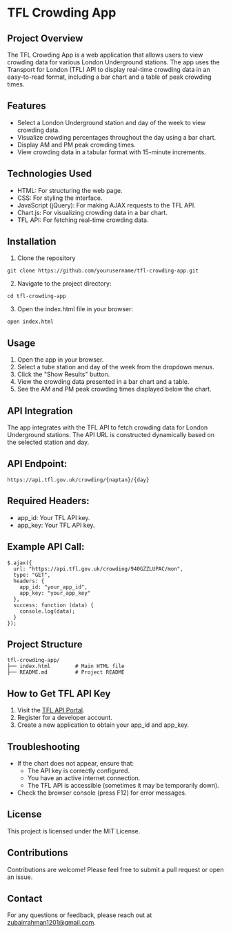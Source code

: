 # TFL Crowding App

## Project Overview
The TFL Crowding App is a web application that allows users to view crowding data for various London Underground stations. The app uses the Transport for London (TFL) API to display real-time crowding data in an easy-to-read format, including a bar chart and a table of peak crowding times.

## Features
- Select a London Underground station and day of the week to view crowding data.
- Visualize crowding percentages throughout the day using a bar chart.
- Display AM and PM peak crowding times.
- View crowding data in a tabular format with 15-minute increments.

## Technologies Used
- HTML: For structuring the web page.
- CSS: For styling the interface.
- JavaScript (jQuery): For making AJAX requests to the TFL API.
- Chart.js: For visualizing crowding data in a bar chart.
- TFL API: For fetching real-time crowding data.

## Installation
1. Clone the repository
```
git clone https://github.com/yourusername/tfl-crowding-app.git
```
2. Navigate to the project directory:
```
cd tfl-crowding-app
```
3. Open the index.html file in your browser:
```
open index.html
```

## Usage
1. Open the app in your browser.
2. Select a tube station and day of the week from the dropdown menus.
3. Click the "Show Results" button.
4. View the crowding data presented in a bar chart and a table.
5. See the AM and PM peak crowding times displayed below the chart.

## API Integration
The app integrates with the TFL API to fetch crowding data for London Underground stations. The API URL is constructed dynamically based on the selected station and day.

## API Endpoint:
```
https://api.tfl.gov.uk/crowding/{naptan}/{day}
```
## Required Headers:
- app_id: Your TFL API key.
- app_key: Your TFL API key.

## Example API Call:
```
$.ajax({
  url: "https://api.tfl.gov.uk/crowding/940GZZLUPAC/mon",
  type: "GET",
  headers: {
    app_id: "your_app_id",
    app_key: "your_app_key"
  },
  success: function (data) {
    console.log(data);
  }
});
```

## Project Structure
```
tfl-crowding-app/
├── index.html        # Main HTML file
├── README.md         # Project README
```

## How to Get TFL API Key
1. Visit the [TFL API Portal](https://api-portal.tfl.gov.uk/).
2. Register for a developer account.
3. Create a new application to obtain your app_id and app_key.

## Troubleshooting
- If the chart does not appear, ensure that:
  - The API key is correctly configured.
  - You have an active internet connection.
  - The TFL API is accessible (sometimes it may be temporarily down).
- Check the browser console (press F12) for error messages.

## License
This project is licensed under the MIT License.

## Contributions
Contributions are welcome! Please feel free to submit a pull request or open an issue.

## Contact
For any questions or feedback, please reach out at zubairrahman1201@gmail.com.
